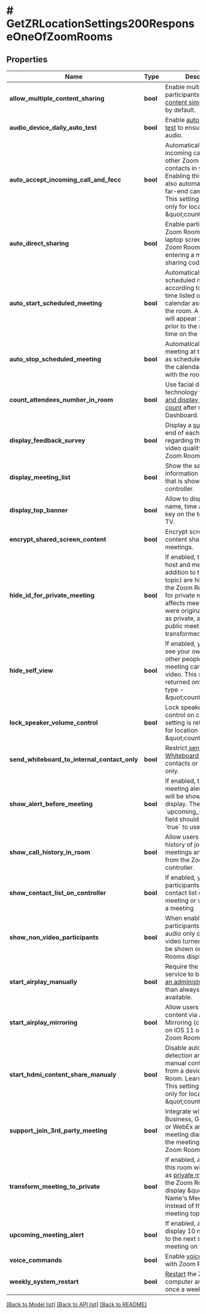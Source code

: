 # # GetZRLocationSettings200ResponseOneOfZoomRooms

## Properties

Name | Type | Description | Notes
------------ | ------------- | ------------- | -------------
**allow_multiple_content_sharing** | **bool** | Enable multiple participants to [share content simultaneously](https://support.zoom.us/hc/en-us/articles/360017767812-Sharing-Multiple-Screens-in-a-Zoom-Room) by default. | [optional]
**audio_device_daily_auto_test** | **bool** | Enable [automated audio test](https://support.zoom.us/hc/en-us/articles/360000319683-Zoom-Rooms-Daily-Audio-Testing) to ensure high quality audio. | [optional]
**auto_accept_incoming_call_and_fecc** | **bool** | Automatically accept incoming calls made from other Zoom Rooms or contacts in your account. Enabling this setting will also automatically allow far-end camera control.  This setting is returned only for location type - \&quot;country\&quot;. | [optional]
**auto_direct_sharing** | **bool** | Enable participants in a Zoom Room to share their laptop screen on the Zoom Room TV without entering a meeting ID or sharing code. | [optional]
**auto_start_scheduled_meeting** | **bool** | Automatically start scheduled meetings according to the start time listed on the calendar associated with the room. A meeting alert will appear 10 minutes prior to the scheduled time on the TV. | [optional]
**auto_stop_scheduled_meeting** | **bool** | Automatically stop the meeting at the end time as scheduled and listed in the calendar associated with the room. | [optional]
**count_attendees_number_in_room** | **bool** | Use facial detection technology to [determine and display the attendees count](https://support.zoom.us/hc/en-us/articles/360031027111-Count-Attendees-in-Zoom-Rooms) after meetings on Dashboard. | [optional]
**display_feedback_survey** | **bool** | Display a [survey](https://support.zoom.us/hc/en-us/articles/214193146-End-of-Meeting-Attendee-Feedback) at the end of each meeting regarding the audio and video quality on the Zoom Rooms Controller. | [optional]
**display_meeting_list** | **bool** | Show the same information on the TV that is shown on the controller. | [optional]
**display_top_banner** | **bool** | Allow to display room name, time and sharing key on the top portion of TV. | [optional]
**encrypt_shared_screen_content** | **bool** | Encrypt screen and content shared in meetings. | [optional]
**hide_id_for_private_meeting** | **bool** | If enabled, the meeting host and meeting ID (in addition to the meeting topic) are hidden from the Zoom Rooms display for private meetings. This affects meetings that were originally scheduled as private, as well as public meetings that were transformed to private. | [optional]
**hide_self_view** | **bool** | If enabled, you will not see your own video but other people in the meeting can still see your video.  This setting is returned only for location type - \&quot;country\&quot;. | [optional]
**lock_speaker_volume_control** | **bool** | Lock speaker volume control on controller.  This setting is returned only for location type - \&quot;country\&quot;. | [optional]
**send_whiteboard_to_internal_contact_only** | **bool** | Restrict[ sending Whiteboard sessions](https://support.zoom.us/hc/en-us/articles/115004797286-Using-the-Whiteboard-in-Zoom-Rooms-for-Touch#h_781274b3-5237-4320-8826-be2120b00e21) to contacts or internal users only. | [optional]
**show_alert_before_meeting** | **bool** | If enabled, the upcoming meeting alert message will be shown on the TV display. The value of the &#x60;upcoming_meeting_alert&#x60; field should be set to &#x60;true&#x60; to use this field. | [optional]
**show_call_history_in_room** | **bool** | Allow users to see call history of joined meetings and phone calls from the Zoom Rooms controller. | [optional]
**show_contact_list_on_controller** | **bool** | If enabled, you can invite participants from the contact list during a meeting or when starting a meeting | [optional]
**show_non_video_participants** | **bool** | When enabled, meeting participants that are audio only or have their video turned off will also be shown on the Zoom Rooms display by default. | [optional]
**start_airplay_manually** | **bool** | Require the AirPlay service to be [started by an administrator](https://support.zoom.us/hc/en-us/articles/204726885-Screen-Share-Using-Airplay-Mirroring#h_a342ad38-4e46-47a8-a1d9-cded3b144b39) rather than always being available. | [optional]
**start_airplay_mirroring** | **bool** | Allow users to share content via Apple Screen Mirroring (called Airplay on iOS 11 or earlier) in Zoom Rooms | [optional]
**start_hdmi_content_share_manualy** | **bool** | Disable automatic detection and enable manual content sharing from a device to a Zoom Room. Learn more [here](https://support.zoom.us/hc/en-us/articles/201504265-Wired-HDMI-Screen-Share-via-Capture-Device).  This setting is returned only for location type - \&quot;country\&quot;. | [optional]
**support_join_3rd_party_meeting** | **bool** | Integrate with Skype for Business, GoToMeeting, or WebEx and show the meeting dial-in button on the meeting list tab for Zoom Rooms Controllers. | [optional]
**transform_meeting_to_private** | **bool** | If enabled, all meetings in this room will be treated as [private meetings](https://support.zoom.us/hc/en-us/articles/115001051063-Zoom-Rooms-Private-Meetings), and the Zoom Room will display \&quot;Your Name&#39;s Meeting\&quot; instead of the real meeting topic. | [optional]
**upcoming_meeting_alert** | **bool** | If enabled, a reminder will display 10 minutes prior to the next scheduled meeting on the controller. | [optional]
**voice_commands** | **bool** | Enable [voice commands](https://support.zoom.us/hc/en-us/articles/115000527983-Voice-Command-with-Zoom-Rooms) with Zoom Rooms. | [optional]
**weekly_system_restart** | **bool** | [Restart](https://support.zoom.us/hc/en-us/articles/205418949-Zoom-Rooms-Weekly-System-Restart) the Zoom Rooms computer and controller once a week. | [optional]

[[Back to Model list]](../../README.md#models) [[Back to API list]](../../README.md#endpoints) [[Back to README]](../../README.md)
